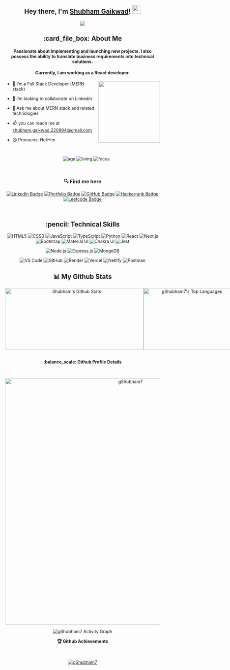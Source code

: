 <h2 align="center">
  Hey there, I'm <a href="https://gshubham7.github.io/" target="_blank" rel="noopener noreferrer">Shubham Gaikwad</a>! <img src="https://media.giphy.com/media/hvRJCLFzcasrR4ia7z/giphy.gif" width="28">
</h2>

<p align="center">
  <img src="https://readme-typing-svg.herokuapp.com/?lines=Passionate%20Programmer;&center=true&width=500&height=50">
</p>

<h2 align="center"> :card_file_box: About Me</h2>
<h4 align='center'>Passionate about implementing and launching new projects. I also possess the ability to translate business requirements into technical solutions.</h4>
<h4 align='center'>Currently, I am working as a React developer.</h4>
<img height="200px" align="right" src="https://r7q6w9z6.rocketcdn.me/career/wp-content/uploads/2021/06/2-46.gif"/>



- 🌱 I’m a Full Stack Developer (MERN stack)
- 👯 I’m looking to collaborate on Linkedin
- 💬 Ask me about MERN stack and related technologies
- 📫 you can reach me at shubham.gaikwad.220894@gmail.com
- 😄 Pronouns: He/Him
    <!-- - ⚡ Fun fact: I have Ctrl on my keyboard. -->
     <br>
  <div align='center'>

  ![age](https://img.shields.io/badge/age-29-blue&height="20")
  ![living](https://img.shields.io/badge/living-Pune,India-maroon)
  ![focus](https://img.shields.io/badge/focus-SoftwareDevelopment-teal)
  </div>
  <br/>

<h3 align='center'> 🔍 Find me here </h3>
<div align='center'>

[![LinkedIn Badge](https://img.shields.io/badge/LinkedIn--informational?style=flat&logo=linkedin&logoColor=blue&color=blue)](https://www.linkedin.com/in/shubhamgaikwad7/)
[![Portfolio Badge](https://img.shields.io/badge/Portfolio--informational?style=flat&logo=portfolio&logoColor=white&color=red)](https://gshubham7.github.io/)
[![GitHub Badge](https://img.shields.io/badge/GitHub--informational?style=flat&logo=github&logoColor=white&color=black)](https://github.com/gShubham7)
[![Hackerrank Badge](https://img.shields.io/badge/Hackerrank--informational?style=flat&logo=hackerrank&logoColor=white&color=green)](https://www.hackerrank.com/gShubham_7)
[![Leetcode Badge](https://img.shields.io/badge/Leetcode--informational?style=flat&logo=leetcode&logoColor=f89d13&color=orange)](https://leetcode.com/gShubham7/)

</div>

<br>

<h2 align='center'> :pencil: Technical Skills</h2>

<div align='center'>
  
  ![HTML5](https://img.shields.io/badge/HTML5-E34F26?style=flat&logo=html5&logoColor=white)
  ![CSS3](https://img.shields.io/badge/CSS3-1572B6?style=flat&logo=css3&logoColor=white)
  ![JavaScript](https://img.shields.io/badge/JavaScript-F7DF1E?style=flat&logo=javascript&logoColor=black)
  ![TypeScript](https://img.shields.io/badge/TypeScript-007ACC?style=flat&logo=typescript&logoColor=white)
  ![Python](https://img.shields.io/badge/Python-F7DF1E?style=flat&logo=python&logoColor=black)
  ![React](https://img.shields.io/badge/React-61DAFB?style=flat&logo=react&logoColor=white)
  ![Next.js](https://img.shields.io/badge/Next.js-000000?style=flat&logo=next.js&logoColor=white)
  ![Bootstrap](https://img.shields.io/badge/Bootstrap-563D7C?style=flat&logo=bootstrap&logoColor=white)
  ![Material UI](https://img.shields.io/badge/Material_UI-0081CB?style=flat&logo=material-ui&logoColor=white)
  ![Chakra UI](https://img.shields.io/badge/Chakra_UI-319795?style=flat&logo=chakra-ui&logoColor=white)
  ![Jest](https://img.shields.io/badge/Jest-C21325?style=flat&logo=jest&logoColor=white)

  ![Node.js](https://img.shields.io/badge/Node.js-339933?style=flat&logo=node.js&logoColor=white)
  ![Express.js](https://img.shields.io/badge/Express.js-000000?style=flat&logo=express&logoColor=white)
  ![MongoDB](https://img.shields.io/badge/MongoDB-47A248?style=flat&logo=mongodb&logoColor=white)

  ![VS Code](https://img.shields.io/badge/VS_Code-007ACC?style=flat&logo=visual-studio-code&logoColor=white)
  ![GitHub](https://img.shields.io/badge/GitHub-100000?style=flat&logo=github&logoColor=white)
  ![Render](https://img.shields.io/badge/Render-430098?style=flat&logo=render&logoColor=white)
  ![Vercel](https://img.shields.io/badge/Vercel-000000?style=flat&logo=vercel&logoColor=white)
  ![Netlify](https://img.shields.io/badge/Netlify-00C7B7?style=flat&logo=netlify&logoColor=white)
  ![Postman](https://img.shields.io/badge/Postman-FF6C37?style=flat&logo=postman&logoColor=white)
  
</div>

<h2 align='center'>📊 My Github Stats</h2>

<div style="display: flex;" align="center">
    <img width="450px" height="200px" alt="Shubham's Github Stats" src="https://github-readme-stats-git-masterrstaa-rickstaa.vercel.app/api?username=gShubham7&theme=transparent&count_private=true&show_icons=true&hide_border=true" />
    <img width="300px" height="200px" alt="gShubham7's Top Languages" src="https://github-readme-stats-git-masterrstaa-rickstaa.vercel.app/api/top-langs/?username=gShubham7&theme=transparent&hide_border=true&layout=compact" />
  <img src="https://github-readme-streak-stats.herokuapp.com/?user=gShubham7&layout=compact&theme=gruvbox_duo"/>
</div>
<br/>
<!-- <b>Note:</b> Top languages is only a metric of the languages my public code consists of and doesn't reflect experience or skill level. -->

  <!-- <h2 align='center'>ℹ️ &nbsp;Github Info</h2> -->

<div>
  <p align='center'><b> :balance_scale: Github Profile Details</b></p><br/>
  <p align="center"><img width="800px" src="https://github-profile-summary-cards.vercel.app/api/cards/profile-details?username=gShubham7&theme=github_dark" alt="gShubham7" align = "center"/></p>
</div>

<div>
  <!-- <p align='center'><b>📊 Github Contribution Graph</b></p><br/> -->
  <p align="center"<a href="#"><img alt="gShubham7 Activity Graph" src="https://github-readme-activity-graph.vercel.app/graph?username=gShubham7&bg_color=0D1117&color=e05397&line=e05397&point=FFFFFF&hide_border=true" /></a></p>
</div>

<div>
  <p align='center'><b>🏆 Github Achievements</b></p><br/>
  <p align="center"> <a href="https://github.com/Shubham-Gaikwad"><img src="https://github-profile-trophy.vercel.app/?username=gShubham7&margin-w=5&theme=radical" alt="gShubham7" /></a> </p>
</div>
